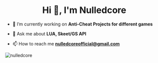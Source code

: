 <h1 align="center">Hi 👋, I'm Nulledcore</h1>

- 🔭 I’m currently working on **Anti-Cheat Projects for different games**

- 💬 Ask me about **LUA, Skeet/GS API**

- 📫 How to reach me **nulledcoreofficial@gmail.com**

<p align="left"> <img src="https://komarev.com/ghpvc/?username=nulledcore&label=Profile%20views&color=0e75b6&style=flat" alt="nulledcore" /> </p>
